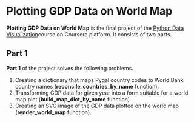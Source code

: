 # Plotting GDP Data on World Map
**Plotting GDP Data on World Map** is the final project of the [Python Data Visualization](https://www.coursera.org/learn/python-visualization/home/welcome)course on Coursera platform. It consists of two parts.
## Part 1
**Part 1** of the project solves the following problems.
1. Creating a dictionary that maps Pygal country codes to World Bank country names (**reconcile_countries_by_name** function).
2. Transforming GDP data for given year into a form suitable for a world map plot (**build_map_dict_by_name** function).
3. Creating an SVG image of the GDP data plotted on the world map (**render_world_map** function).
